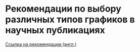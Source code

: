 # Рекомендации по выбору различных типов графиков в научных публикациях

[Ссылка на рекомендации (англ.)](https://usausausa495677273.files.wordpress.com/2022/11/beginners-guide-to-data-visualization.pdf)